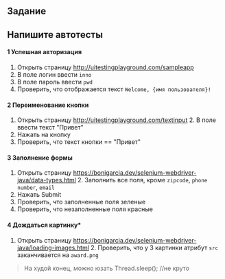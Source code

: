 ## Задание
## Напишите автотесты
#### 1 Успешная авторизация
1. Открыть страницу http://uitestingplayground.com/sampleapp
2. В поле логин ввести `inno`
3. В поле пароль ввести `pwd`
4. Проверить, что отображается текст `Welcome, {имя пользователя}!`
#### 2 Переименование кнопки
1. Открыть страницу http://uitestingplayground.com/textinput 2. В поле ввести текст "Привет"
3. Нажать на кнопку
4. Проверить, что текст кнопки == "Привет"
#### 3 Заполнение формы
1. Открыть страницу https://bonigarcia.dev/selenium-webdriver-java/data-types.html 2. Заполнить все поля, кроме `zipcode`, `phone number`, `email`
3. Нажать Submit
4. Проверить, что заполненные поля зеленые
5. Проверить, что незаполненные поля красные
#### 4 Дождаться картинку*
1. Открыть страницу https://bonigarcia.dev/selenium-webdriver-java/loading-images.html 2. Проверить, что у 3 картинки атрибут `src` заканчивается на `award.png`
> На худой конец, можно юзать Thread.sleep(); //не круто